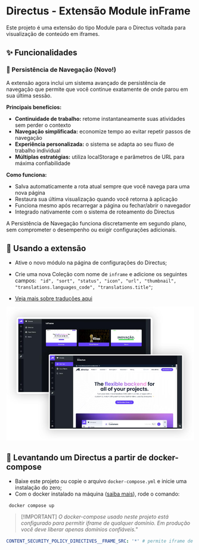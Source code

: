 # Directus - Extensão Module inFrame

Este projeto é uma extensão do tipo Module para o Directus voltada para visualização de conteúdo em iframes.

## ✨ Funcionalidades

### 🔄 Persistência de Navegação (Novo!)

A extensão agora inclui um sistema avançado de persistência de navegação que permite que você continue exatamente de
onde parou em sua última sessão.

**Principais benefícios:**

- **Continuidade de trabalho:** retome instantaneamente suas atividades sem perder o contexto
- **Navegação simplificada:** economize tempo ao evitar repetir passos de navegação
- **Experiência personalizada:** o sistema se adapta ao seu fluxo de trabalho individual
- **Múltiplas estratégias:** utiliza localStorage e parâmetros de URL para máxima confiabilidade

**Como funciona:**

- Salva automaticamente a rota atual sempre que você navega para uma nova página
- Restaura sua última visualização quando você retorna à aplicação
- Funciona mesmo após recarregar a página ou fechar/abrir o navegador
- Integrado nativamente com o sistema de roteamento do Directus

A Persistência de Navegação funciona discretamente em segundo plano, sem comprometer o desempenho ou exigir
configurações adicionais.

## 💎 Usando a extensão

- Ative o novo módulo na página de configurações do Directus;
- Crie uma nova Coleção com nome de `inframe` e adicione os seguintes campos:
  ` "id", "sort", "status", "icon", "url", "thumbnail", "translations.languages_code", "translations.title"`;

- [Veja mais sobre traduções aqui](https://docs.directus.io/guides/headless-cms/content-translations.html)

![Tela de visualização da extensão](https://github.com/devix-tecnologia/directus-extension-inframe/raw/develop/docs/tela.jpg)

## 🚀 Levantando um Directus a partir de docker-compose

- Baixe este projeto ou copie o arquivo `docker-compose.yml` e inicie uma instalação do zero;
- Com o docker instalado na máquina ([saiba mais](https://docs.docker.com/get-docker/)), rode o comando:

```
 docker compose up
```

> [!IMPORTANT] _O docker-compose usado neste projeto está configurado para permitir iframe de qualquer domínio. Em
> produção você deve liberar apenas domínios confiáveis."_

```yaml
CONTENT_SECURITY_POLICY_DIRECTIVES__FRAME_SRC: '*' # permite iframe de qualquer domínio
```
